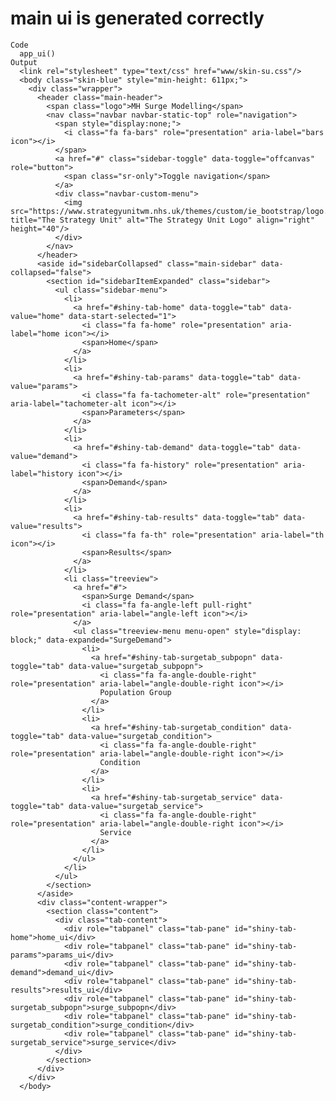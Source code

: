 # main ui is generated correctly

    Code
      app_ui()
    Output
      <link rel="stylesheet" type="text/css" href="www/skin-su.css"/>
      <body class="skin-blue" style="min-height: 611px;">
        <div class="wrapper">
          <header class="main-header">
            <span class="logo">MH Surge Modelling</span>
            <nav class="navbar navbar-static-top" role="navigation">
              <span style="display:none;">
                <i class="fa fa-bars" role="presentation" aria-label="bars icon"></i>
              </span>
              <a href="#" class="sidebar-toggle" data-toggle="offcanvas" role="button">
                <span class="sr-only">Toggle navigation</span>
              </a>
              <div class="navbar-custom-menu">
                <img src="https://www.strategyunitwm.nhs.uk/themes/custom/ie_bootstrap/logo.svg" title="The Strategy Unit" alt="The Strategy Unit Logo" align="right" height="40"/>
              </div>
            </nav>
          </header>
          <aside id="sidebarCollapsed" class="main-sidebar" data-collapsed="false">
            <section id="sidebarItemExpanded" class="sidebar">
              <ul class="sidebar-menu">
                <li>
                  <a href="#shiny-tab-home" data-toggle="tab" data-value="home" data-start-selected="1">
                    <i class="fa fa-home" role="presentation" aria-label="home icon"></i>
                    <span>Home</span>
                  </a>
                </li>
                <li>
                  <a href="#shiny-tab-params" data-toggle="tab" data-value="params">
                    <i class="fa fa-tachometer-alt" role="presentation" aria-label="tachometer-alt icon"></i>
                    <span>Parameters</span>
                  </a>
                </li>
                <li>
                  <a href="#shiny-tab-demand" data-toggle="tab" data-value="demand">
                    <i class="fa fa-history" role="presentation" aria-label="history icon"></i>
                    <span>Demand</span>
                  </a>
                </li>
                <li>
                  <a href="#shiny-tab-results" data-toggle="tab" data-value="results">
                    <i class="fa fa-th" role="presentation" aria-label="th icon"></i>
                    <span>Results</span>
                  </a>
                </li>
                <li class="treeview">
                  <a href="#">
                    <span>Surge Demand</span>
                    <i class="fa fa-angle-left pull-right" role="presentation" aria-label="angle-left icon"></i>
                  </a>
                  <ul class="treeview-menu menu-open" style="display: block;" data-expanded="SurgeDemand">
                    <li>
                      <a href="#shiny-tab-surgetab_subpopn" data-toggle="tab" data-value="surgetab_subpopn">
                        <i class="fa fa-angle-double-right" role="presentation" aria-label="angle-double-right icon"></i>
                        Population Group
                      </a>
                    </li>
                    <li>
                      <a href="#shiny-tab-surgetab_condition" data-toggle="tab" data-value="surgetab_condition">
                        <i class="fa fa-angle-double-right" role="presentation" aria-label="angle-double-right icon"></i>
                        Condition
                      </a>
                    </li>
                    <li>
                      <a href="#shiny-tab-surgetab_service" data-toggle="tab" data-value="surgetab_service">
                        <i class="fa fa-angle-double-right" role="presentation" aria-label="angle-double-right icon"></i>
                        Service
                      </a>
                    </li>
                  </ul>
                </li>
              </ul>
            </section>
          </aside>
          <div class="content-wrapper">
            <section class="content">
              <div class="tab-content">
                <div role="tabpanel" class="tab-pane" id="shiny-tab-home">home_ui</div>
                <div role="tabpanel" class="tab-pane" id="shiny-tab-params">params_ui</div>
                <div role="tabpanel" class="tab-pane" id="shiny-tab-demand">demand_ui</div>
                <div role="tabpanel" class="tab-pane" id="shiny-tab-results">results_ui</div>
                <div role="tabpanel" class="tab-pane" id="shiny-tab-surgetab_subpopn">surge_subpopn</div>
                <div role="tabpanel" class="tab-pane" id="shiny-tab-surgetab_condition">surge_condition</div>
                <div role="tabpanel" class="tab-pane" id="shiny-tab-surgetab_service">surge_service</div>
              </div>
            </section>
          </div>
        </div>
      </body>

